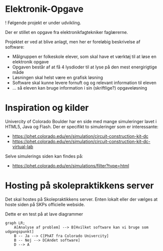 # Elektronik-Opgave
! Følgende projekt er under udvikling.

Der er stillet en opgave fra elektronikfagtekniker faglærerne.

Projektet er ved at blive anlagt, men her er foreløbig beskrivelse af software:
* Målgruppen er folkeskole elever, som skal have et værktøj til at løse en elektronik opgave
* Opgaven består af at få 4 lysdioder til at lyse på den mest energirigtige måde
* Løsningen skal helst være en grafisk løsning
* Software skal kunne levere fornuft og og relevant information til eleven
* ... så eleven kan bruge information i sin (skriftlige?) opgaveløsning

# Inspiration og kilder
Univercity of Colorado Boulder har en side med mange simuleringer lavet i HTML5, Java og Flash.
Der er specifikt to simuleringer som er interessante:
* https://phet.colorado.edu/en/simulation/circuit-construction-kit-dc
* https://phet.colorado.edu/en/simulation/circuit-construction-kit-dc-virtual-lab

Selve simulerings siden kan findes på:
* https://phet.colorado.edu/en/simulations/filter?type=html

# Hosting på skolepraktikkens server
Det skal hostes på Skolepraktikkens server. Enten lokalt eller der vælges at hoste siden på SKPs officielle webside.


Dette er en test på at lave diagrammer
```mermaid
graph LR;
    A[Analyse af problem] --> B[Hvilket software kan vi bruge som udgangspunkt]
    B -- Ja --> C[PhAT fra Colorado Univercity]
    B -- Nej --> D[Andet software]
    D --> A
```